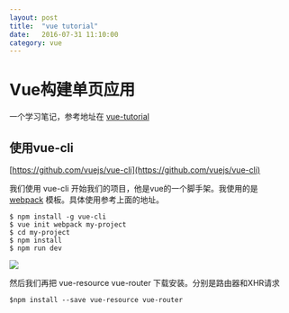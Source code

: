 ```yaml
---
layout: post
title:  "vue tutorial"
date:   2016-07-31 11:10:00
category: vue
---
```


# Vue构建单页应用

一个学习笔记，参考地址在 [vue-tutorial](https://github.com/MeCKodo/vue-tutorial)


## 使用vue-cli

[https://github.com/vuejs/vue-cli](https://github.com/vuejs/vue-cli)

我们使用 vue-cli 开始我们的项目，他是vue的一个脚手架。我使用的是 [webpack](https://github.com/vuejs-templates/webpack) 模板。具体使用参考上面的地址。

    $ npm install -g vue-cli
    $ vue init webpack my-project
    $ cd my-project
    $ npm install
    $ npm run dev

<img src="{{site.baseurl}}/source/2016.07.31/1.png">

然后我们再把 vue-resource vue-router 下载安装。分别是路由器和XHR请求

    $npm install --save vue-resource vue-router
